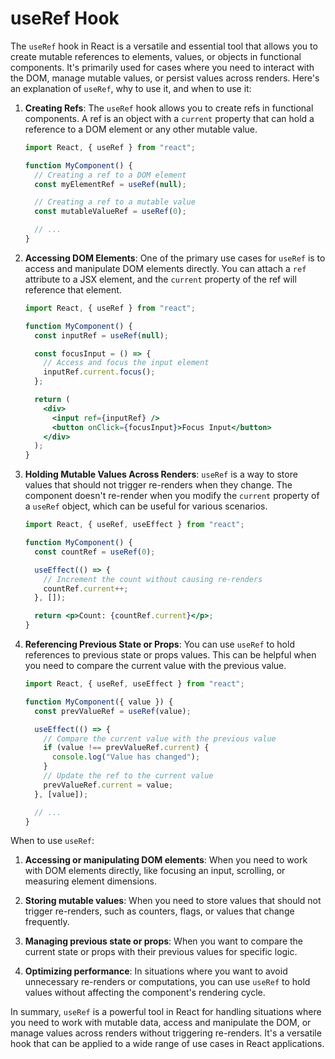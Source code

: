 # useRef Hook

The `useRef` hook in React is a versatile and essential tool that allows you to create mutable references to elements, values, or objects in functional components. It's primarily used for cases where you need to interact with the DOM, manage mutable values, or persist values across renders. Here's an explanation of `useRef`, why to use it, and when to use it:

1. **Creating Refs**:
   The `useRef` hook allows you to create refs in functional components. A ref is an object with a `current` property that can hold a reference to a DOM element or any other mutable value.

   ```jsx
   import React, { useRef } from "react";

   function MyComponent() {
     // Creating a ref to a DOM element
     const myElementRef = useRef(null);

     // Creating a ref to a mutable value
     const mutableValueRef = useRef(0);

     // ...
   }
   ```

2. **Accessing DOM Elements**:
   One of the primary use cases for `useRef` is to access and manipulate DOM elements directly. You can attach a `ref` attribute to a JSX element, and the `current` property of the ref will reference that element.

   ```jsx
   import React, { useRef } from "react";

   function MyComponent() {
     const inputRef = useRef(null);

     const focusInput = () => {
       // Access and focus the input element
       inputRef.current.focus();
     };

     return (
       <div>
         <input ref={inputRef} />
         <button onClick={focusInput}>Focus Input</button>
       </div>
     );
   }
   ```

3. **Holding Mutable Values Across Renders**:
   `useRef` is a way to store values that should not trigger re-renders when they change. The component doesn't re-render when you modify the `current` property of a `useRef` object, which can be useful for various scenarios.

   ```jsx
   import React, { useRef, useEffect } from "react";

   function MyComponent() {
     const countRef = useRef(0);

     useEffect(() => {
       // Increment the count without causing re-renders
       countRef.current++;
     }, []);

     return <p>Count: {countRef.current}</p>;
   }
   ```

4. **Referencing Previous State or Props**:
   You can use `useRef` to hold references to previous state or props values. This can be helpful when you need to compare the current value with the previous value.

   ```jsx
   import React, { useRef, useEffect } from "react";

   function MyComponent({ value }) {
     const prevValueRef = useRef(value);

     useEffect(() => {
       // Compare the current value with the previous value
       if (value !== prevValueRef.current) {
         console.log("Value has changed");
       }
       // Update the ref to the current value
       prevValueRef.current = value;
     }, [value]);

     // ...
   }
   ```

When to use `useRef`:

1. **Accessing or manipulating DOM elements**: When you need to work with DOM elements directly, like focusing an input, scrolling, or measuring element dimensions.

2. **Storing mutable values**: When you need to store values that should not trigger re-renders, such as counters, flags, or values that change frequently.

3. **Managing previous state or props**: When you want to compare the current state or props with their previous values for specific logic.

4. **Optimizing performance**: In situations where you want to avoid unnecessary re-renders or computations, you can use `useRef` to hold values without affecting the component's rendering cycle.

In summary, `useRef` is a powerful tool in React for handling situations where you need to work with mutable data, access and manipulate the DOM, or manage values across renders without triggering re-renders. It's a versatile hook that can be applied to a wide range of use cases in React applications.
